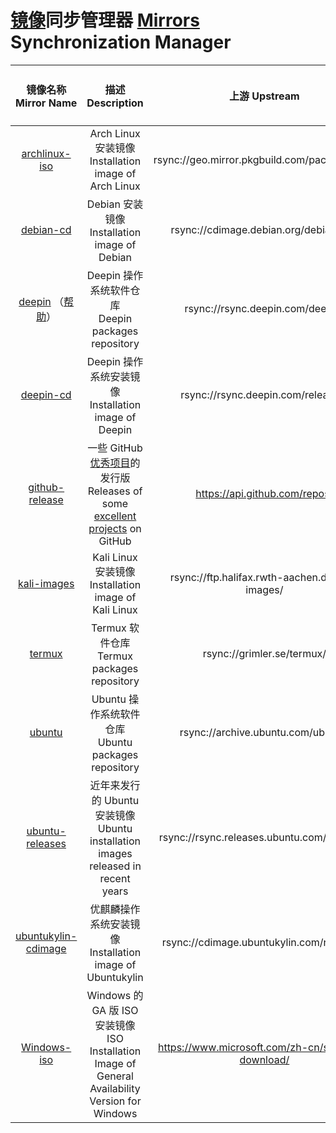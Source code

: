 # [镜像](https://drive.wzwtt.cf/mirrors/)同步管理器 [Mirrors](https://drive.wzwtt.cf/mirrors/) Synchronization Manager

| 镜像名称 Mirror Name    | 描述 Description | 上游 Upstream | 计划时间<br>Scheduled time | 当前同步状态<br>Current Sync Status  | 镜像大小 Mirror Size |
| :----:        |    :----:   |         :----: |   :----:   |   :----:   |   :----:   |
| [archlinux-iso](https://drive.wzwtt.cf/mirrors/archlinux-iso/) | Arch Linux 安装镜像<br> Installation image of Arch Linux | rsync://geo.mirror.pkgbuild.com/packages/iso/ | 0 21 * * * | [![archlinux-iso](https://github.wzwtt.cf/wzwtt/mirror-sync/actions/workflows/archlinux-iso.yml/badge.svg)](https://github.com/wzwtt/mirror-sync/actions/workflows/archlinux-iso.yml)|11G	.|
| [debian-cd](https://drive.wzwtt.cf/mirrors/debian-cd/) |  Debian 安装镜像<br> Installation image of Debian | rsync://cdimage.debian.org/debian-cd/ | 0 12 * * * | [![debian-cd](https://github.wzwtt.cf/wzwtt/mirror-sync/actions/workflows/debian-cd.yml/badge.svg)](https://github.com/wzwtt/mirror-sync/actions/workflows/debian-cd.yml)|421G	.|
| [deepin](https://drive.wzwtt.cf/mirrors/deepin/) （[帮助](https://wzwtt.cf/mirror-sync/help/deepin)）| Deepin 操作系统软件仓库<br>Deepin packages repository | rsync://rsync.deepin.com/deepin/  | 0 4,10,16,22 * * * | [![deepin](https://github.wzwtt.cf/wzwtt/mirror-sync/actions/workflows/deepin.yml/badge.svg)](https://github.com/wzwtt/mirror-sync/actions/workflows/deepin.yml)| 未知 |
| [deepin-cd](https://drive.wzwtt.cf/mirrors/deepin-cd/) | Deepin 操作系统安装镜像<br> Installation image of Deepin | rsync://rsync.deepin.com/releases/ | 0 16 * * * | [![deepin-cd](https://github.wzwtt.cf/wzwtt/mirror-sync/actions/workflows/deepin-cd.yml/badge.svg)](https://github.com/wzwtt/mirror-sync/actions/workflows/deepin-cd.yml)|52G	.|
|  [github-release](https://drive.wzwtt.cf/mirrors/github-release/current/) |  一些 GitHub [优秀项目](https://github.com/wzwtt/mirror-sync/blob/main/repos.yaml)的发行版<br> Releases of some [excellent projects](https://github.com/wzwtt/mirror-sync/blob/main/repos.yaml) on GitHub |  https://api.github.com/repos/ | 0 2,14 * * * | [![github-release](https://github.wzwtt.cf/wzwtt/mirror-sync/actions/workflows/github-release.yml/badge.svg)](https://github.com/wzwtt/mirror-sync/actions/workflows/github-release.yml)|26G	.|
|  [kali-images](https://drive.wzwtt.cf/mirrors/kali-images/) |  Kali Linux 安装镜像<br> Installation image of Kali Linux |  rsync://ftp.halifax.rwth-aachen.de/kali-images/ | 0 10 * * * |  [![kali-images](https://github.wzwtt.cf/wzwtt/mirror-sync/actions/workflows/kali-images.yml/badge.svg)](https://github.com/wzwtt/mirror-sync/actions/workflows/kali-images.yml)|137G	.|
|  [termux](https://drive.wzwtt.cf/mirrors/termux/) |  Termux 软件仓库<br>Termux packages repository  | rsync://grimler.se/termux/  | 0 0,6,12,18 * * | [![termux](https://github.wzwtt.cf/wzwtt/mirror-sync/actions/workflows/termux.yml/badge.svg)](https://github.com/wzwtt/mirror-sync/actions/workflows/termux.yml)|23G	.|
|  [ubuntu](https://drive.wzwtt.cf/mirrors/ubuntu/) |  Ubuntu 操作系统软件仓库<br>Ubuntu packages repository  | rsync://archive.ubuntu.com/ubuntu/  | 0 0,6,12,18 * * * | [![ubuntu](https://github.wzwtt.cf/wzwtt/mirror-sync/actions/workflows/ubuntu.yml/badge.svg)](https://github.com/wzwtt/mirror-sync/actions/workflows/ubuntu.yml)|未知|
|  [ubuntu-releases](https://drive.wzwtt.cf/mirrors/ubuntu-releases/) |  近年来发行的 Ubuntu 安装镜像<br> Ubuntu installation images released in recent years  | rsync://rsync.releases.ubuntu.com/releases/  | 0 21 * * * | [![ubuntu-releases](https://github.wzwtt.cf/wzwtt/mirror-sync/actions/workflows/ubuntu-releases.yml/badge.svg)](https://github.com/wzwtt/mirror-sync/actions/workflows/ubuntu-releases.yml)|103G	.|
|  [ubuntukylin-cdimage](https://drive.wzwtt.cf/mirrors/ubuntukylin-cdimage/) | 优麒麟操作系统安装镜像<br> Installation image of Ubuntukylin  | rsync://cdimage.ubuntukylin.com/releases/  | 30 17 * * * | [![ubuntukylin-cdimage](https://github.wzwtt.cf/wzwtt/mirror-sync/actions/workflows/ubuntukylin-cdimage.yml/badge.svg)](https://github.com/wzwtt/mirror-sync/actions/workflows/ubuntukylin-cdimage.yml)|53G	.|
|  [Windows-iso](https://drive.wzwtt.cf/mirrors/Windows-iso/) | Windows 的 GA 版 ISO 安装镜像<br> ISO Installation Image of General Availability Version for Windows  | https://www.microsoft.com/zh-cn/software-download/  | 0 0 10,20,30 * * |  [![Windows-iso](https://github.wzwtt.cf/wzwtt/mirror-sync/actions/workflows/Windows-iso.yml/badge.svg)](https://github.com/wzwtt/mirror-sync/actions/workflows/Windows-iso.yml)|803G	.|
